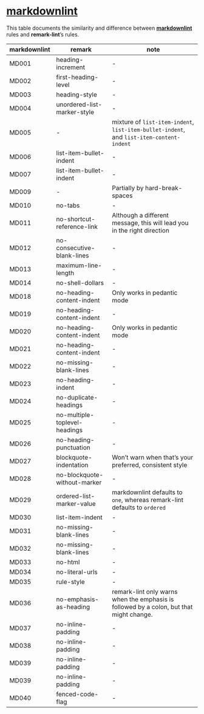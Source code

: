 # [markdownlint](https://github.com/mivok/markdownlint)

This table documents the similarity and difference between
[**markdownlint**](https://github.com/mivok/markdownlint/blob/master/docs/RULES.md)
rules and **remark-lint**’s rules.

| markdownlint | remark                        | note                                                                                     |
| ------------ | ----------------------------- | ---------------------------------------------------------------------------------------- |
| MD001        | heading-increment             | -                                                                                        |
| MD002        | first-heading-level           | -                                                                                        |
| MD003        | heading-style                 | -                                                                                        |
| MD004        | unordered-list-marker-style   | -                                                                                        |
| MD005        | -                             | mixture of `list-item-indent`, `list-item-bullet-indent`, and `list-item-content-indent` |
| MD006        | list-item-bullet-indent       | -                                                                                        |
| MD007        | list-item-bullet-indent       | -                                                                                        |
| MD009        | -                             | Partially by hard-break-spaces                                                           |
| MD010        | no-tabs                       | -                                                                                        |
| MD011        | no-shortcut-reference-link    | Although a different message, this will lead you in the right direction                  |
| MD012        | no-consecutive-blank-lines    | -                                                                                        |
| MD013        | maximum-line-length           | -                                                                                        |
| MD014        | no-shell-dollars              | -                                                                                        |
| MD018        | no-heading-content-indent     | Only works in pedantic mode                                                              |
| MD019        | no-heading-content-indent     | -                                                                                        |
| MD020        | no-heading-content-indent     | Only works in pedantic mode                                                              |
| MD021        | no-heading-content-indent     | -                                                                                        |
| MD022        | no-missing-blank-lines        | -                                                                                        |
| MD023        | no-heading-indent             | -                                                                                        |
| MD024        | no-duplicate-headings         | -                                                                                        |
| MD025        | no-multiple-toplevel-headings | -                                                                                        |
| MD026        | no-heading-punctuation        | -                                                                                        |
| MD027        | blockquote-indentation        | Won’t warn when that’s your preferred, consistent style                                  |
| MD028        | no-blockquote-without-marker  | -                                                                                        |
| MD029        | ordered-list-marker-value     | markdownlint defaults to `one`, whereas remark-lint defaults to `ordered`                |
| MD030        | list-item-indent              | -                                                                                        |
| MD031        | no-missing-blank-lines        | -                                                                                        |
| MD032        | no-missing-blank-lines        | -                                                                                        |
| MD033        | no-html                       | -                                                                                        |
| MD034        | no-literal-urls               | -                                                                                        |
| MD035        | rule-style                    | -                                                                                        |
| MD036        | no-emphasis-as-heading        | remark-lint only warns when the emphasis is followed by a colon, but that might change.  |
| MD037        | no-inline-padding             | -                                                                                        |
| MD038        | no-inline-padding             | -                                                                                        |
| MD039        | no-inline-padding             | -                                                                                        |
| MD039        | no-inline-padding             | -                                                                                        |
| MD040        | fenced-code-flag              | -                                                                                        |
